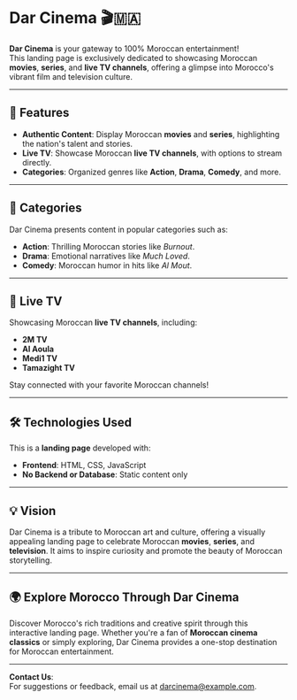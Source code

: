 # Dar Cinema 🎬🇲🇦

**Dar Cinema** is your gateway to 100% Moroccan entertainment!  
This landing page is exclusively dedicated to showcasing Moroccan **movies**, **series**, and **live TV channels**, offering a glimpse into Morocco's vibrant film and television culture.  

---

## 🌟 Features

- **Authentic Content**: Display Moroccan **movies** and **series**, highlighting the nation's talent and stories.  
- **Live TV**: Showcase Moroccan **live TV channels**, with options to stream directly.  
- **Categories**: Organized genres like **Action**, **Drama**, **Comedy**, and more.  

---

## 🎥 Categories

Dar Cinema presents content in popular categories such as:  
- **Action**: Thrilling Moroccan stories like *Burnout*.  
- **Drama**: Emotional narratives like *Much Loved*.  
- **Comedy**: Moroccan humor in hits like *Al Mout*.  

---

## 🔴 Live TV

Showcasing Moroccan **live TV channels**, including:  
- **2M TV**  
- **Al Aoula**  
- **Medi1 TV**  
- **Tamazight TV**  

Stay connected with your favorite Moroccan channels!  

---

## 🛠️ Technologies Used

This is a **landing page** developed with:  
- **Frontend**: HTML, CSS, JavaScript  
- **No Backend or Database**: Static content only  

---

## 💡 Vision

Dar Cinema is a tribute to Moroccan art and culture, offering a visually appealing landing page to celebrate Moroccan **movies**, **series**, and **television**. It aims to inspire curiosity and promote the beauty of Moroccan storytelling.  

---

## 🌍 Explore Morocco Through Dar Cinema

Discover Morocco's rich traditions and creative spirit through this interactive landing page. Whether you're a fan of **Moroccan cinema classics** or simply exploring, Dar Cinema provides a one-stop destination for Moroccan entertainment.

---

**Contact Us**:  
For suggestions or feedback, email us at [darcinema@example.com](mailto:rochdi.karouali1234@gmail.com).  
